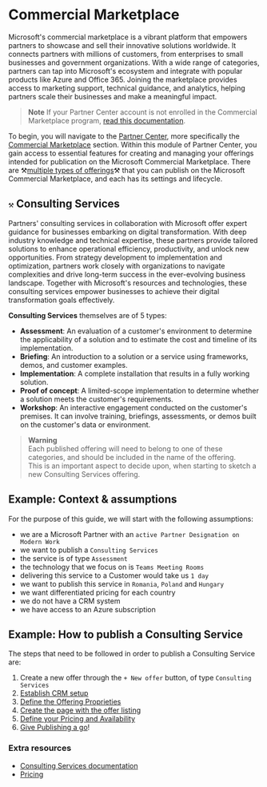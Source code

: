# Commercial Marketplace

Microsoft's commercial marketplace is a vibrant platform that empowers partners to showcase and sell their innovative solutions worldwide. It connects partners with millions of customers, from enterprises to small businesses and government organizations. With a wide range of categories, partners can tap into Microsoft's ecosystem and integrate with popular products like Azure and Office 365. Joining the marketplace provides access to marketing support, technical guidance, and analytics, helping partners scale their businesses and make a meaningful impact.

> **Note**
> If your Partner Center account is not enrolled in the Commercial Marketplace program, [read this documentation](https://learn.microsoft.com/en-us/partner-center/marketplace/create-account).

To begin, you will navigate to the [Partner Center](https://partner.microsoft.com/en-us/dashboard/home), more specifically the [Commercial Marketplace](https://partner.microsoft.com/en-us/dashboard/commercial-marketplace/overview) section. Within this module of Partner Center, you gain access to essential features for creating and managing your offerings intended for publication on the Microsoft Commercial Marketplace. There are ⚒️[multiple types of offerings](https://learn.microsoft.com/en-us/partner-center/marketplace/determine-your-listing-type)⚒️ that you can publish on the Microsoft Commercial Marketplace, and each has its settings and lifecycle.

## `⚒️` Consulting Services

Partners' consulting services in collaboration with Microsoft offer expert guidance for businesses embarking on digital transformation. With deep industry knowledge and technical expertise, these partners provide tailored solutions to enhance operational efficiency, productivity, and unlock new opportunities. From strategy development to implementation and optimization, partners work closely with organizations to navigate complexities and drive long-term success in the ever-evolving business landscape. Together with Microsoft's resources and technologies, these consulting services empower businesses to achieve their digital transformation goals effectively.

**Consulting Services** themselves are of 5 types:

- **Assessment**: An evaluation of a customer's environment to determine the applicability of a solution and to estimate the cost and timeline of its implementation.
- **Briefing**: An introduction to a solution or a service using frameworks, demos, and customer examples.
- **Implementation**: A complete installation that results in a fully working solution.
- **Proof of concept**: A limited-scope implementation to determine whether a solution meets the customer's requirements.
- **Workshop**: An interactive engagement conducted on the customer's premises. It can involve training, briefings, assessments, or demos built on the customer's data or environment.

> **Warning**  
> Each published offering will need to belong to one of these categories, and should be included in the name of the offering.  
> This is an important aspect to decide upon, when starting to sketch a new Consulting Services offering.

## Example: Context & assumptions

For the purpose of this guide, we will start with the following assumptions:

- we are a Microsoft Partner with an `active Partner Designation on Modern Work`
- we want to publish a `Consulting Services`
- the service is of type `Assessment`
- the technology that we focus on is `Teams Meeting Rooms`
- delivering this service to a Customer would take us `1 day`
- we want to publish this service in `Romania`, `Poland` and `Hungary`
- we want differentiated pricing for each country
- we do not have a CRM system
- we have access to an Azure subscription

## Example: How to publish a Consulting Service

The steps that need to be followed in order to publish a Consulting Service are:

1. Create a new offer through the `+ New offer` button, of type `Consulting Services`
2. [Establish CRM setup](offersetup.md)
3. [Define the Offering Proprieties](proprieties.md)
4. [Create the page with the offer listing](offerlisting.md)
5. [Define your Pricing and Availability](pricingavailability.md)
6. [Give Publishing a go](publish.md)!

### Extra resources

- [Consulting Services documentation](https://learn.microsoft.com/en-us/partner-center/marketplace/plan-consulting-service-offer)
- [Pricing](https://learn.microsoft.com/en-us/partner-center/marketplace/marketplace-geo-availability-currencies)
